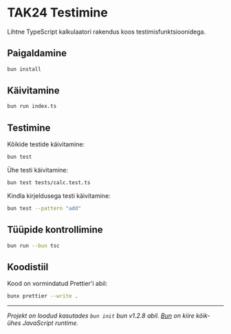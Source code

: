 # TAK24 Testimine

Lihtne TypeScript kalkulaatori rakendus koos testimisfunktsioonidega.

## Paigaldamine

```bash
bun install
```

## Käivitamine

```bash
bun run index.ts
```

## Testimine

Kõikide testide käivitamine:
```bash
bun test
```

Ühe testi käivitamine:
```bash
bun test tests/calc.test.ts
```

Kindla kirjeldusega testi käivitamine:
```bash
bun test --pattern "add"
```

## Tüüpide kontrollimine

```bash
bun run --bun tsc
```

## Koodistiil

Kood on vormindatud Prettier'i abil:
```bash
bunx prettier --write .
```

---

*Projekt on loodud kasutades `bun init` bun v1.2.8 abil. [Bun](https://bun.sh) on kiire kõik-ühes JavaScript runtime.*